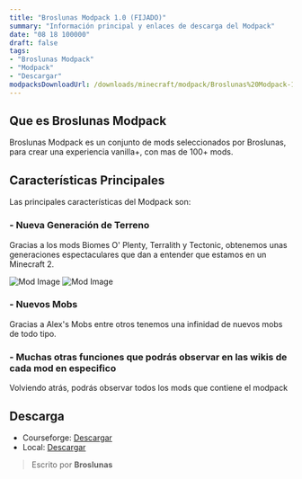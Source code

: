 ```yaml
---
title: "Broslunas Modpack 1.0 (FIJADO)"
summary: "Información principal y enlaces de descarga del Modpack"
date: "08 18 100000"
draft: false
tags:
- "Broslunas Modpack"
- "Modpack"
- "Descargar"
modpacksDownloadUrl: /downloads/minecraft/modpack/Broslunas%20Modpack-1.0.zip
---
```

## Que es Broslunas Modpack
Broslunas Modpack es un conjunto de mods seleccionados por Broslunas, para crear una experiencia vanilla+, con mas de 100+ mods.

## Características Principales
Las principales características del Modpack son:

### - Nueva Generación de Terreno
Gracias a los mods Biomes O' Plenty, Terralith y Tectonic, obtenemos unas generaciones espectaculares que dan a entender que estamos en un Minecraft 2.

<img src="/assets/img/minecraft/mods/terralith.jpeg" alt="Mod Image">
<img src="/assets/img/minecraft/mods/biomes-o-plenty.png" alt="Mod Image">

### - Nuevos Mobs
Gracias a Alex's Mobs entre otros tenemos una infinidad de nuevos mobs de todo tipo.

### - Muchas otras funciones que podrás observar en las wikis de cada mod en especifico
Volviendo atrás, podrás observar todos los mods que contiene el modpack

## Descarga
- Courseforge: [Descargar](#NoDisponible)
- Local: [Descargar](/downloads/minecraft/modpack/Broslunas%20Modpack-1.0.zip)

> Escrito por **Broslunas**
